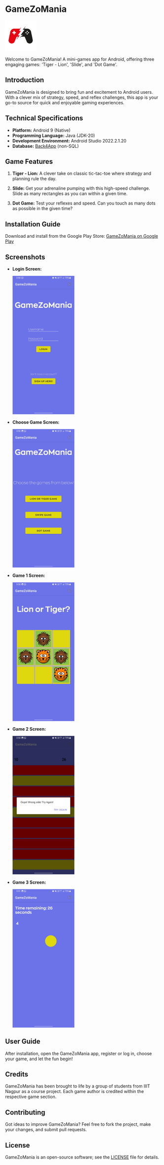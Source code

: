 # GameZoMania

<img src="Images/icon.jpg" alt="GameZoMania Icon" width="100"/>

Welcome to GameZoMania! A mini-games app for Android, offering three engaging games: 'Tiger - Lion', 'Slide', and 'Dot Game'.

## Introduction

GameZoMania is designed to bring fun and excitement to Android users. With a clever mix of strategy, speed, and reflex challenges, this app is your go-to source for quick and enjoyable gaming experiences.

## Technical Specifications

- **Platform:** Android 9 (Native)
- **Programming Language:** Java (JDK-20)
- **Development Environment:** Android Studio 2022.2.1.20 
- **Database:** [Back4App](https://www.back4app.com/) (non-SQL)

## Game Features

1. **Tiger - Lion:** A clever take on classic tic-tac-toe where strategy and planning rule the day.

2. **Slide:** Get your adrenaline pumping with this high-speed challenge. Slide as many rectangles as you can within a given time.

3. **Dot Game:** Test your reflexes and speed. Can you touch as many dots as possible in the given time?

## Installation Guide

Download and install from the Google Play Store: [GameZoMania on Google Play](https://play.google.com/store/apps/details?id=com.rohan.parseemailverification)

## Screenshots

- **Login Screen:**

  <img src="Images/login.jpeg" alt="Login Screen" width="200"/>

- **Choose Game Screen:**

  <img src="Images/choose.jpeg" alt="Choose Game Screen" width="200"/>

- **Game 1 Screen:**

  <img src="Images/game1screen.jpeg" alt="Game 1 Screen" width="200"/>

- **Game 2 Screen:**

  <img src="Images/game2screen.jpeg" alt="Game 2 Screen" width="200"/>

- **Game 3 Screen:**

  <img src="Images/game3screen.jpeg" alt="Game 3 Screen" width="200"/>

## User Guide

After installation, open the GameZoMania app, register or log in, choose your game, and let the fun begin!

## Credits

GameZoMania has been brought to life by a group of students from IIIT Nagpur as a course project. Each game author is credited within the respective game section.

## Contributing

Got ideas to improve GameZoMania? Feel free to fork the project, make your changes, and submit pull requests.

## License

GameZoMania is an open-source software; see the [LICENSE](LICENSE) file for details.
